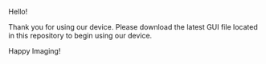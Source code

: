 Hello!

Thank you for using our device. Please download the latest GUI file located in this repository to begin using our device.

Happy Imaging!
